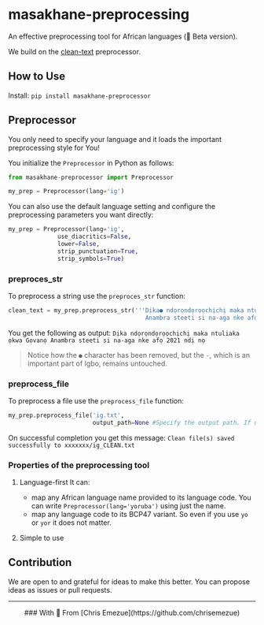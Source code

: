 # masakhane-preprocessing 
An effective preprocessing tool for African languages (🔧 Beta version).

We build on the [clean-text](https://github.com/jfilter/clean-text/tree/master/cleantext) preprocessor.

## How to Use
Install:
```pip install masakhane-preprocessor```
## Preprocessor
You only need to specify your language and it loads the important preprocessing style for You!

You initialize the `Preprocessor` in Python as follows:
```python
from masakhane-preprocessor import Preprocessor

my_prep = Preprocessor(lang='ig')
```
You can also use the default language setting and configure the preprocessing parameters you want directly:
```python
my_prep = Preprocessor(lang='ig',
              use_diacritics=False,
              lower=False,
              strip_punctuation=True,
              strip_symbols=True)
```
### preproces_str
To preprocess a string use the `preproces_str` function:
```python
clean_text = my_prep.preprocess_str('''Dịka● ndọrọndọrọọchịchị maka ntuliaka ọkwa Gọvanọ
                                       Anambra steeti si na-aga nke afọ 2021, ndị nọ.''')
```
You get the following as output:
```Dịka ndọrọndọrọọchịchị maka ntuliaka ọkwa Gọvanọ Anambra steeti si na-aga nke afọ 2021 ndị nọ```

> Notice how the `●` character has been removed, but the `-`, which is an important part of Igbo, remains untouched.


### preprocess_file
To preprocess a file use the `preprocess_file` function:
```python
my_prep.preprocess_file('ig.txt',
                        output_path=None #Specify the output path. If unspecified, uses the parent directory of input file)
```
On successful completion you get this message:
`Clean file(s) saved successfully to xxxxxxx/ig_CLEAN.txt`

### Properties of the preprocessing tool
1. Language-first
    It can:
    - map any African language name provided to its language code. You can write `Preprocessor(lang='yoruba')` using just the name. 
    - map any language code to its BCP47 variant. So even if you use `yo` or `yor` it does not matter.

2. Simple to use

## Contribution
We are open to and grateful for ideas to make this better. You can propose ideas as issues or pull requests.

---

<p align="center">
    ### With 💙 From [Chris Emezue](https://github.com/chrisemezue)
</p>

